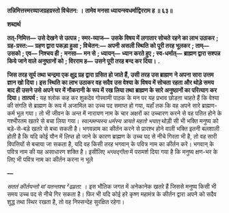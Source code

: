 **तन्निमित्तस्मरव्याजग्रहग्रस्तो विचेतन: ।** **तामेव मनसा ध्यायन्स्वधर्माद्विरराम ह ॥ ६३॥** 

**शब्दार्थ** 

**तत्-निमित्त—** **उसे देखने से उत्पन्न** **; स्मर-व्याज—** **उसके विषय में लगातार सोचते रहने का लाभ उठाकर** **; ग्रह-ग्रस्त:—** **ग्रहण द्वारा पकड़ा हुआ** **; विचेतन:—** **अपनी असली स्थिति को पूरी तरह भूलकर** **; ताम्—** **उसको** **; एव—** **निश्चय ही** **;** **मनसा—** **मन से** **; ध्यायन्—** **ध्यान करते हुए** **; स्व-धर्मात्—** **ब्राह्मण द्वारा सश्पन्न किये जाने वाले अनुष्ठानों को** **; विरराम ह—** **उसने पूरी तरह बन्द कर दिया।** **.** 

**जिस तरह सूर्य तथा चन्द्रमा एक क्षुद्र ग्रह द्वारा ग्रसित हो जाते हैं, उसी तरह उस ब्राह्मण** **ने अपना सारा उत्तम ज्ञान खो दिया। इस स्थिति का लाभ उठाकर वह सदैव उस वेश्या के** **विषय में सोचता रहता और थोड़े समय बाद ही उसने उसे अपने घर में नौकरानी के रूप में** **रख लिया तथा ब्राह्मण के सारे अनुष्ठानों का परित्याग कर दिया।** **तात्पर्य :** यह श्लोक कह कर शुकदेव गोस्वामी पाठक के मन पर यह प्रभाव छोडऩा चाहते हैं कि वेश्या की संगति से ब्राह्मण के रूप में अजामिल का उच्च पद समाप्त हो गया, यहाँ तक कि वह अपने सारे ब्राह्मण-कर्म भूल गया। तो भी जीवन के अन्त में नारायण नाम के चार अक्षरों का उच्चारण करने से वह पतित होने के गश्भीरतम खतरे से बचा लिया गया। *स्वल्पमप्यस्य धर्मस्य* *त्रायते महतो भयात्* थोड़ी सी भी भक्ति मनुष्य को बड़े-से-बड़े खतरे से बचा सकती है। भगवन्नाम का कीर्तन करने से प्रारश्भ होने वाली भक्ति इतनी बलशाली होती है कि यदि कोई यौन में लिप्त हो जाने के कारण ब्राह्मण के उच्च पद से नीचे गिरता भी है, तो वह सारी विपत्तियों से बचाया जा सकता है, यदि वह किसी तरह भगवान् के पवित्र नाम का कीर्तन करे। भगवान् के पवित्र नाम की यह असाधारण शक्ति है। इसीलिए *भगवद्गीता* में परामर्श दिया गया है कि मनुष्य क्षण-भर के लिए भी पवित्र नाम का कीर्तन करना न भूले 

**—** 

*सततं कीर्तयन्तो मां यतन्तश्च ²ढव्रता:* । इस भौतिक जगत में अनेकानेक खतरे हैं जिससे मनुष्य किसी भी समय उच्च पद से नीचे गिर सकता है। फिर भी यदि कोई हरे कृष्ण महामंत्र के कीर्तन द्वारा अपने को सदैव शुद्ध तथा स्थिर रखता है, तो वह निस्सन्देह सुरक्षित रहेगा।  